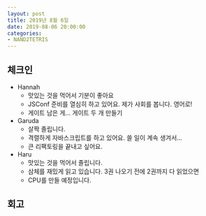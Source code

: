 ```yaml
---
layout: post
title: 2019년 8월 6일
date: 2019-08-06 20:00:00
categories:
- NAND2TETRIS
---
```


## 체크인

* Hannah
  * 맛있는 것을 먹어서 기분이 좋아요
  * JSConf 준비를 열심히 하고 있어요. 제가 사회를 봅니다. 영어로!
  * 게이트 남은 게... 게이트 두 개 만들기
* Garuda
  * 살짝 졸립니다.
  * 격렬하게 자바스크립트를 하고 있어요. 쓸 일이 계속 생겨서...
  * 큰 리팩토링을 끝내고 싶어요.
* Haru
  * 맛있는 것을 먹어서 졸립니다.
  * 삼체를 재밌게 읽고 있습니다. 3권 나오기 전에 2권까지 다 읽었으면
  * CPU를 만들 예정입니다.

## 회고
